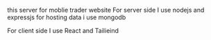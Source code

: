 this server for moblie trader website 
For server side I use nodejs and expressjs
for hosting data i use mongodb

For client side I use React and Tailieind 
